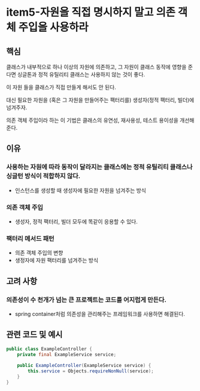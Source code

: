 # item5-자원을 직접 명시하지 말고 의존 객체 주입을 사용하라

## 핵심

클래스가 내부적으로 하나 이상의 자원에 의존하고, 그 자원이 클래스 동작에 영향을 준다면 싱글톤과 정적 유틸리티 클래스는 사용하지 않는 것이 좋다.

이 자원 들을 클래스가 직접 만들게 해서도 안 된다.

대신 필요한 자원을 (혹은 그 자원을 만들어주는 팩터리를) 생성자(정적 팩터리, 빌더)에 넘겨주자.

의존 객체 주입이라 하는 이 기법은 클래스의 유연성, 재사용성, 테스트 용이성을 개선해준다.

## 이유

### 사용하는 자원에 따라 동작이 달라지는 클래스에는 정적 유틸리티 클래스나 싱글턴 방식이 적합하지 않다.

- 인스턴스를 생성할 때 생성자에 필요한 자원을 넘겨주는 방식

### 의존 객체 주입

- 생성자, 정적 팩터리, 빌더 모두에 똑같이 응용할 수 있다.

### 팩터리 메서드 패턴

- 의존 객체 주입의 변향
- 생정자에 자원 팩터리를 넘겨주는 방식

## 고려 사항

### 의존성이 수 천개가 넘는 큰 프로젝트는 코드를 어지럽게 만든다.

- spring container처럼 의존성을 관리해주는 프레임워크를 사용하면 해결된다.

## 관련 코드 및 예시

```java
public class ExampleController {
	private final ExampleService service;
	
	public ExampleController(ExampleService service) {
		this.service = Objects.requireNonNull(service);
	}
}
```
